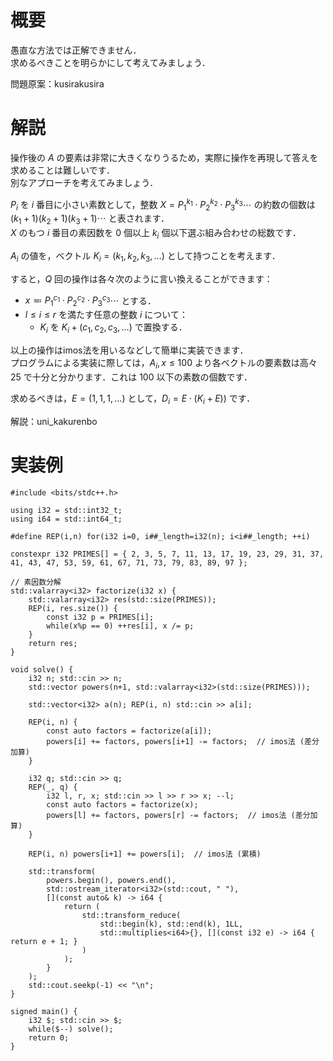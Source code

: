 # 概要
愚直な方法では正解できません．  
求めるべきことを明らかにして考えてみましょう．

問題原案：kusirakusira

# 解説
操作後の $A$ の要素は非常に大きくなりうるため，実際に操作を再現して答えを求めることは難しいです．  
別なアプローチを考えてみましょう．  

$P_i$ を $i$ 番目に小さい素数として，整数 $X = P_1^{k_1} \cdot P_2^{k_2} \cdot P_3^{k_3} \cdots$ の約数の個数は $(k_1 + 1) (k_2 + 1) (k_3 + 1) \cdots$ と表されます．  
$X$ のもつ $i$ 番目の素因数を $0$ 個以上 $k_i$ 個以下選ぶ組み合わせの総数です．

$A_i$ の値を，ベクトル $K_i = (k_1, k_2, k_3, \ldots)$ として持つことを考えます．  

すると，$Q$ 回の操作は各々次のように言い換えることができます：
- $x \eqqcolon P_1^{c_1} \cdot P_2^{c_2} \cdot P_3^{c_3} \cdots$ とする．
- $l \leq i \leq r$ を満たす任意の整数 $i$ について：
    - $K_i$ を $K_i + (c_1, c_2, c_3, \ldots)$ で置換する．

以上の操作はimos法を用いるなどして簡単に実装できます．  
プログラムによる実装に際しては，$A_i, x \leq 100$ より各ベクトルの要素数は高々 $25$ で十分と分かります．これは $100$ 以下の素数の個数です．  

求めるべきは，$E = (1, 1, 1, \ldots)$ として，$D_i = E \cdot (K_i + E))$ です．

解説：uni_kakurenbo

# 実装例
```cpp:C++
#include <bits/stdc++.h>

using i32 = std::int32_t;
using i64 = std::int64_t;

#define REP(i,n) for(i32 i=0, i##_length=i32(n); i<i##_length; ++i)

constexpr i32 PRIMES[] = { 2, 3, 5, 7, 11, 13, 17, 19, 23, 29, 31, 37, 41, 43, 47, 53, 59, 61, 67, 71, 73, 79, 83, 89, 97 };

// 素因数分解
std::valarray<i32> factorize(i32 x) {
    std::valarray<i32> res(std::size(PRIMES));
    REP(i, res.size()) {
        const i32 p = PRIMES[i];
        while(x%p == 0) ++res[i], x /= p;
    }
    return res;
}

void solve() {
    i32 n; std::cin >> n;
    std::vector powers(n+1, std::valarray<i32>(std::size(PRIMES)));

    std::vector<i32> a(n); REP(i, n) std::cin >> a[i];

    REP(i, n) {
        const auto factors = factorize(a[i]);
        powers[i] += factors, powers[i+1] -= factors;  // imos法 (差分加算)
    }

    i32 q; std::cin >> q;
    REP(_, q) {
        i32 l, r, x; std::cin >> l >> r >> x; --l;
        const auto factors = factorize(x);
        powers[l] += factors, powers[r] -= factors;  // imos法 (差分加算)
    }

    REP(i, n) powers[i+1] += powers[i];  // imos法 (累積)

    std::transform(
        powers.begin(), powers.end(),
        std::ostream_iterator<i32>(std::cout, " "),
        [](const auto& k) -> i64 {
            return (
                std::transform_reduce(
                    std::begin(k), std::end(k), 1LL,
                    std::multiplies<i64>{}, [](const i32 e) -> i64 { return e + 1; }
                )
            );
        }
    );
    std::cout.seekp(-1) << "\n";
}

signed main() {
    i32 $; std::cin >> $;
    while($--) solve();
    return 0;
}

```
